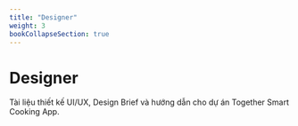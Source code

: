 ```yaml
---
title: "Designer"
weight: 3
bookCollapseSection: true
---
```


# Designer

Tài liệu thiết kế UI/UX, Design Brief và hướng dẫn cho dự án Together Smart Cooking App.
